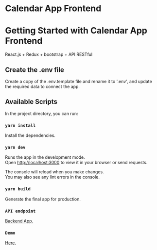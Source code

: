 # Calendar App Frontend

# Getting Started with Calendar App Frontend

React.js + Redux + bootstrap + API RESTful

## Create the .env file

Create a copy of the .env.template file and rename it to '.env', and update the required data to connect the app.

## Available Scripts

In the project directory, you can run:

### `yarn install`

Install the dependencies.

### `yarn dev`

Runs the app in the development mode.\
Open [http://localhost:3000](http://localhost:3000) to view it in your browser or send requests.

The console will reload when you make changes.\
You may also see any lint errors in the console.

### `yarn build`

Generate the final app for production.

### `API endpoint`

[Backend App.](https://github.com/elvis-tec/Calendar-App-Backend)

### `Demo`

[Here.](https://mern-calendar-elvistec.herokuapp.com/)
